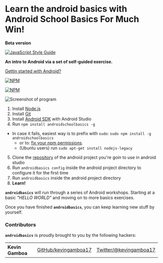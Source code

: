 # Learn the android basics with **Android School Basics** For Much Win!

**Beta version**

[![JavaScript Style Guide](https://img.shields.io/badge/code_style-standard-brightgreen.svg)](https://standardjs.com)


**An intro to Android via a set of self-guided exercise.**


[Gettin started with Android?](https://developer.android.com/training/index.html)

[![NPM](https://nodei.co/npm/androidschoolbasics.png?downloads=true&downloadRank=true&stars=true)](https://nodei.co/npm/androidschoolbasics/)

[![NPM](https://nodei.co/npm-dl/androidschoolbasics.png?months=3)](https://nodei.co/npm/androidschoolbasics/)

![Screenshot of program]()

  1. Install [Node.js](http://nodejs.org/)
  2. Install [Git](https://git-scm.com/)
  3. Install [Android SDK](https://developer.android.com/studio/index.html?hl=es-419) with Android Studio
  4. Run `npm install androidschoolbasics -g`
  * In case it fails, easiest way is to prefix with `sudo`:
        `sudo npm install -g androidschoolbasics` 
    - or to:
     [fix your npm permissions](https://docs.npmjs.com/getting-started/fixing-npm-permissions).
    * (Ubuntu users) run `sudo apt-get install nodejs-legacy`
  5. Clone the [repository](https://github.com/yellowme/androidschool) of the android project you're goin to use in android studio
  5. Run `androidbasics config`  inside the android project directory to configure it for the first time
  6. Run `androidbasics` inside the android project directory
  7. **Learn!**

<b><code>androidbasics</code></b> will run through a series of Android workshops. Starting at a basic *"HELLO WORLD"* and moving on to more basics exercises.

Once you have finished <b><code>androidbasics</code></b>, you can keep learning new stuff by yourself.

### Contributors

<b><code>androidbasics</code></b> is proudly brought to you by the following hackers:

<table><tbody>
<tr><th align="left">Kevin Gamboa</th><td><a href="https://github.com/kevingamboa17">GitHub/kevingamboa17</a></td><td><a href="http://twitter.com/kevingamboa17">Twitter/@kevingamboa17</a></td></tr>

</tbody></table>

